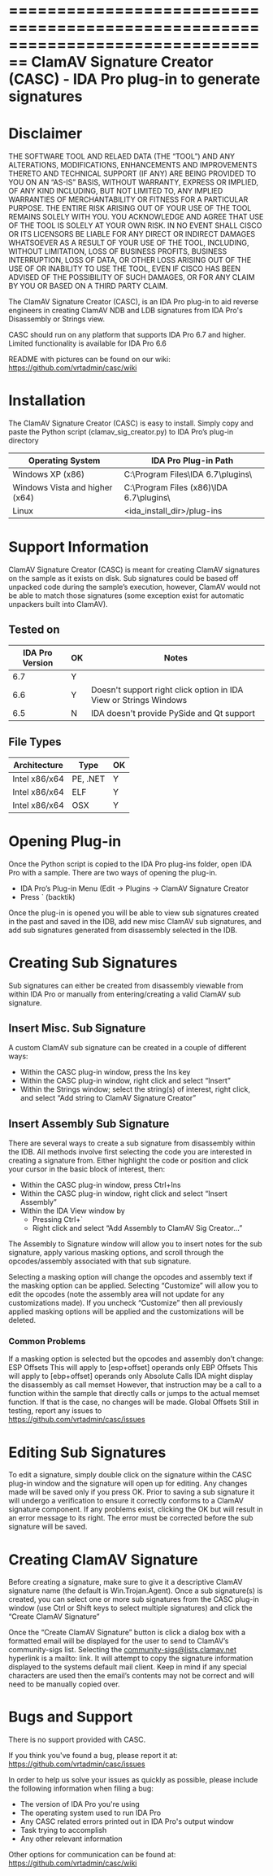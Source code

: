 ================================================================================
ClamAV Signature Creator (CASC) - IDA Pro plug-in to generate signatures
================================================================================
Disclaimer
============
THE SOFTWARE TOOL AND RELAED DATA (THE “TOOL”) AND ANY ALTERATIONS, MODIFICATIONS, ENHANCEMENTS AND IMPROVEMENTS THERETO AND TECHNICAL SUPPORT (IF ANY) ARE BEING PROVIDED TO YOU ON AN “AS-IS” BASIS, WITHOUT WARRANTY, EXPRESS OR IMPLIED, OF ANY KIND INCLUDING, BUT NOT LIMITED TO, ANY IMPLIED WARRANTIES OF MERCHANTABILITY OR FITNESS FOR A PARTICULAR PURPOSE. THE ENTIRE RISK ARISING OUT OF YOUR USE OF THE TOOL REMAINS SOLELY WITH YOU. YOU ACKNOWLEDGE AND AGREE THAT USE OF THE TOOL IS SOLELY AT YOUR OWN RISK. IN NO EVENT SHALL CISCO OR ITS LICENSORS BE LIABLE FOR ANY DIRECT OR INDIRECT DAMAGES WHATSOEVER AS A RESULT OF YOUR USE OF THE TOOL, INCLUDING, WITHOUT LIMITATION, LOSS OF BUSINESS PROFITS, BUSINESS INTERRUPTION, LOSS OF DATA, OR OTHER LOSS ARISING OUT OF THE USE OF OR INABILITY TO USE THE TOOL, EVEN IF CISCO HAS BEEN ADVISED OF THE POSSIBILITY OF SUCH DAMAGES, OR FOR ANY CLAIM BY YOU OR BASED ON A THIRD PARTY CLAIM.

The ClamAV Signature Creator (CASC), is an IDA Pro plug-in to aid reverse 
engineers in creating ClamAV NDB and LDB signatures from IDA Pro's Disassembly 
or Strings view.

CASC should run on any platform that supports IDA Pro 6.7 and higher.
Limited functionality is available for IDA Pro 6.6

README with pictures can be found on our wiki:
    https://github.com/vrtadmin/casc/wiki

Installation
============
The ClamAV Signature Creator (CASC) is easy to install. Simply copy and paste 
the Python script (clamav_sig_creator.py) to IDA Pro’s plug-in directory


| Operating System               | IDA Pro Plug-in Path                     |
| ------------------------------ | -----------------------------------------|
| Windows XP (x86)               | C:\Program Files\IDA 6.7\plugins\        |
| Windows Vista and higher (x64) | C:\Program Files (x86)\IDA 6.7\plugins\  |
| Linux                          | <ida_install_dir>/plug-ins               |

Support Information
===================
ClamAV Signature Creator (CASC) is meant for creating ClamAV signatures on the
sample as it exists on disk. Sub signatures could be based off unpacked code
during the sample’s execution, however, ClamAV would not be able to match those
signatures (some exception exist for automatic unpackers built into ClamAV).

Tested on
---------
| IDA Pro Version | OK | Notes                                              |
| ----- | --------------- | ---------------------------------------------------|
| 6.7 | Y            |                                                    |
| 6.6 | Y            | Doesn't support right click option in IDA View or Strings Windows |
| 6.5 | N            | IDA doesn't provide PySide and Qt support          |
 
File Types
----------
| Architecture  | Type      | OK |
| ----- | ------------- | --------- |
| Intel x86/x64 | PE, .NET  | Y |
| Intel x86/x64 | ELF       | Y |
| Intel x86/x64 | OSX       | Y |

Opening Plug-in
===============
Once the Python script is copied to the IDA Pro plug-ins folder, open IDA Pro 
with a sample. There are two ways of opening the plug-in.

 -  IDA Pro’s Plug-in Menu (Edit -> Plugins -> ClamAV Signature Creator
 -  Press ` (backtik)

Once the plug-in is opened you will be able to view sub signatures created in 
the past and saved in the IDB, add new misc ClamAV sub signatures, and add sub 
signatures generated from disassembly selected in the IDB.

Creating Sub Signatures
=======================
Sub signatures can either be created from disassembly viewable from within IDA 
Pro or manually from entering/creating a valid ClamAV sub signature.

Insert Misc. Sub Signature
--------------------------
A custom ClamAV sub signature can be created in a couple of different ways:
 -  Within the CASC plug-in window, press the Ins key
 -  Within the CASC plug-in window, right click and select “Insert”
 -  Within the Strings window; select the string(s) of interest, right click, 
    and select “Add string to ClamAV Signature Creator”

Insert Assembly Sub Signature
-----------------------------
There are several ways to create a sub signature from disassembly within the 
IDB. All methods involve first selecting the code you are interested in 
creating a signature from. Either highlight the code or position and click your 
cursor in the basic block of interest, then:
 -  Within the CASC plug-in window, press Ctrl+Ins
 -  Within the CASC plug-in window, right click and select “Insert Assembly”
 -  Within the IDA View window by
     *  Pressing Ctrl+` 
     *  Right click and select “Add Assembly to ClamAV Sig Creator…”

The Assembly to Signature window will allow you to insert notes for the sub 
signature, apply various masking options, and scroll through the 
opcodes/assembly associated with that sub signature.

Selecting a masking option will change the opcodes and assembly text if the 
masking option can be applied. Selecting “Customize” will allow you to edit the
opcodes (note the assembly area will not update for any customizations made). 
If you uncheck “Customize” then all previously applied masking options will be 
applied and the customizations will be deleted.

### Common Problems
If a masking option is selected but the opcodes and assembly don’t change:
	ESP Offsets
        This will apply to [esp+offset] operands only
	EBP Offsets
    This will apply to [ebp+offset] operands only
Absolute Calls
    IDA might display the disassembly as 
        call      memset
    However, that instruction may be a call to a function within the sample 
    that directly calls or jumps to the actual memset function. If that is the 
    case, no changes will be made.
Global Offsets
	Still in testing, report any issues to  
    https://github.com/vrtadmin/casc/issues

Editing Sub Signatures
======================
To edit a signature, simply double click on the signature within the CASC 
plug-in window and the signature will open up for editing. Any changes made 
will be saved only if you press OK. Prior to saving a sub signature it will 
undergo a verification to ensure it correctly conforms to a ClamAV signature 
component. If any problems exist, clicking the OK but will result in an error 
message to its right. The error must be corrected before the sub signature will
be saved.

Creating ClamAV Signature
=========================
Before creating a signature, make sure to give it a descriptive ClamAV 
signature name (the default is Win.Trojan.Agent). Once a sub signature(s) is 
created, you can select one or more sub signatures from the CASC plug-in window
(use Ctrl or Shift keys to select multiple signatures) and click the 
“Create ClamAV Signature”

Once the “Create ClamAV Signature” button is click a dialog box with a 
formatted email will be displayed for the user to send to ClamAV’s 
community-sigs list. Selecting the community-sigs@lists.clamav.net hyperlink 
is a mailto: link. It will attempt to copy the signature information displayed 
to the systems default mail client. Keep in mind if any special characters are 
used then the email’s contents may not be correct and will need to be manually 
copied over.

Bugs and Support
================
There is no support provided with CASC. 

If you think you've found a bug, please report it at:
    https://github.com/vrtadmin/casc/issues

In order to help us solve your issues as quickly as possible,
please include the following information when filing a bug:

 -  The version of IDA Pro you're using
 -  The operating system used to run IDA Pro
 -  Any CASC related errors printed out in IDA Pro's output window
 -  Task trying to accomplish
 -  Any other relevant information

Other options for communication can be found at:
    https://github.com/vrtadmin/casc/wiki
